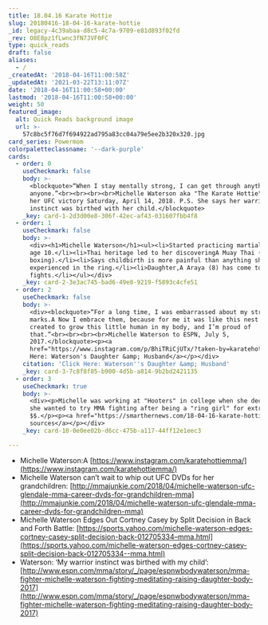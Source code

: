 ```yaml
---
title: 18.04.16 Karate Hottie
slug: 20180416-18-04-16-karate-hottie
_id: legacy-4c39abaa-d8c5-4c7a-9709-e81d893f02fd
_rev: O8E8pz1fLwnc3fN7JVF0FC
type: quick_reads
draft: false
aliases:
  - /
_createdAt: '2018-04-16T11:00:58Z'
_updatedAt: '2021-03-22T13:11:07Z'
date: '2018-04-16T11:00:58+00:00'
lastmod: '2018-04-16T11:00:58+00:00'
weight: 50
featured_image:
  alt: Quick Reads background image
  url: >-
    57c8bc5f76d7f694922ad795a83cc04a79e5ee2b320x320.jpg
card_series: Powermom
colorpaletteclassname: '--dark-purple'
cards:
  - order: 0
    useCheckmark: false
    body: >-
      <blockquote>“When I stay mentally strong, I can get through anything. Or
      anyone.”<br><br><br><br>Michelle Waterson aka "The Karate Hottie" after
      her UFC victory Saturday, April 14, 2018. P.S. She says her warrior
      instinct was birthed with her child.</blockquote>
    _key: card-1-2d3d00e8-306f-42ec-af43-031607fbb4f8
  - order: 1
    useCheckmark: false
    body: >-
      <div><h1>Michelle Waterson</h1><ul><li>Started practicing martial arts at
      age 10.</li><li>Thai heritage led to her discoveringA Muay Thai (aka Thai
      boxing).</li><li>Says childbirth is more painful than anything she’s
      experienced in the ring.</li><li>Daughter,A Araya (8) has come to all her
      fights.</li></ul></div>
    _key: card-2-3e3ac745-bad6-49e8-9219-f5893c4cfe51
  - order: 2
    useCheckmark: false
    body: >-
      <div><blockquote>“For a long time, I was embarrassed about my stretch
      marks.A Now I embrace them, because for me it was like this nest that I
      created to grow this little human in my body, and I’m proud of
      that.”<br><br><br><br>Michelle Waterson to ESPN, July 5,
      2017.</blockquote><p><a
      href="https://www.instagram.com/p/BhiTRiCjUTx/?taken-by=karatehottiemma">Click
      Here: Waterson's Daughter &amp; Husband</a></p></div>
    citation: 'Click Here: Waterson''s Daughter &amp; Husband'
    _key: card-3-7c8f8f85-b900-4d5b-a814-9b2bd2421135
  - order: 3
    useCheckmark: true
    body: >-
      <div><p>Michelle was working at "Hooters" in college when she decided that
      she wanted to try MMA fighting after being a "ring girl" for extra
      $$.</p><p><a href="https://smarthernews.com/18-04-16-karate-hottie/">view
      sources</a></p></div>
    _key: card-10-0e0ee02b-d6cc-475b-a117-44ff12e1eec3

---
```

* Michelle Waterson:A [https://www.instagram.com/karatehottiemma/](https://www.instagram.com/karatehottiemma/)
* Michelle Waterson can’t wait to whip out UFC DVDs for her grandchildren: [http://mmajunkie.com/2018/04/michelle-waterson-ufc-glendale-mma-career-dvds-for-grandchildren-mma](http://mmajunkie.com/2018/04/michelle-waterson-ufc-glendale-mma-career-dvds-for-grandchildren-mma)
* Michelle Waterson Edges Out Cortney Casey by Split Decision in Back and Forth Battle: [https://sports.yahoo.com/michelle-waterson-edges-cortney-casey-split-decision-back-012705334–mma.html](https://sports.yahoo.com/michelle-waterson-edges-cortney-casey-split-decision-back-012705334--mma.html)
* Waterson: ‘My warrior instinct was birthed with my child’: [http://www.espn.com/mma/story/_/page/espnwbodywaterson/mma-fighter-michelle-waterson-fighting-meditating-raising-daughter-body-2017](http://www.espn.com/mma/story/_/page/espnwbodywaterson/mma-fighter-michelle-waterson-fighting-meditating-raising-daughter-body-2017)